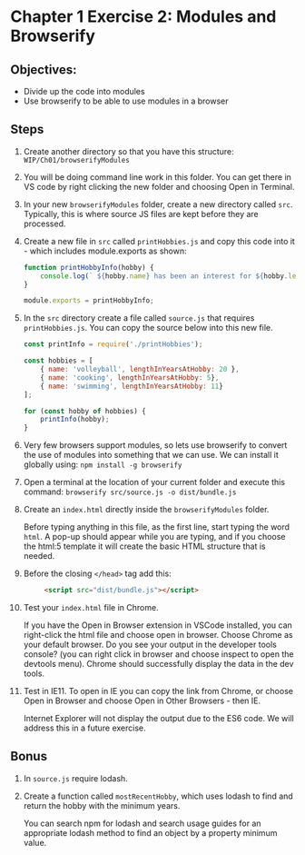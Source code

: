 # Chapter 1 Exercise 2: Modules and Browserify

## Objectives:
* Divide up the code into modules
* Use browserify to be able to use modules in a browser

## Steps

1. Create another directory so that you have this structure: `WIP/Ch01/browserifyModules` 

1. You will be doing command line work in this folder. You can get there in VS code by right clicking the new folder and choosing Open in Terminal.

1. In your new `browserifyModules` folder, create a new directory called `src`. Typically, this is where source JS files are kept before they are processed.

1. Create a new file in `src` called `printHobbies.js` and copy this code into it - which includes module.exports as shown:

    ``` javascript
    function printHobbyInfo(hobby) {
        console.log(` ${hobby.name} has been an interest for ${hobby.lengthInYearsAtHobby} years`)
    }

    module.exports = printHobbyInfo;
    ```

1. In the `src` directory create a file called `source.js` that requires `printHobbies.js`. You can copy the source below into this new file.

    ``` javascript
    const printInfo = require('./printHobbies');

    const hobbies = [
        { name: 'volleyball', lengthInYearsAtHobby: 20 },
        { name: 'cooking', lengthInYearsAtHobby: 5},
        { name: 'swimming', lengthInYearsAtHobby: 11}
    ];

    for (const hobby of hobbies) {
        printInfo(hobby);
    }
    ```

1. Very few browsers support modules, so lets use browserify to convert the use of modules into something that we can use. We can install it globally using:
```npm install -g browserify``` 

1. Open a terminal at the location of your current folder and execute this command: `browserify src/source.js -o dist/bundle.js`

1. Create an `index.html` directly inside the `browserifyModules` folder.

    Before typing anything in this file, as the first line, start typing the word `html`. A pop-up should appear while you are typing, and if you choose the html:5 template it will create the basic HTML structure that is needed.

1. Before the closing `</head>` tag add this:

    ```html
         <script src="dist/bundle.js"></script> 
    ```

1. Test your `index.html` file in Chrome.

    If you have the Open in Browser extension in VSCode installed, you can right-click the html file and choose open in browser. Choose Chrome as your default browser. Do you see your output in the developer tools console? (you can right click in browser and choose inspect to open the devtools menu). Chrome should successfully display the data in the dev tools. 

1. Test in IE11. To open in IE you can copy the link from Chrome, or choose Open in Browser and choose Open in Other Browsers - then IE.

    Internet Explorer will not display the output due to the ES6 code. We will address this in a future exercise. 

## Bonus

1. In `source.js` require lodash.

1. Create a function called `mostRecentHobby`, which uses lodash to find and return the hobby with the minimum years. 

    You can search npm for lodash and search usage guides for an appropriate lodash method to find an object by a property minimum value.